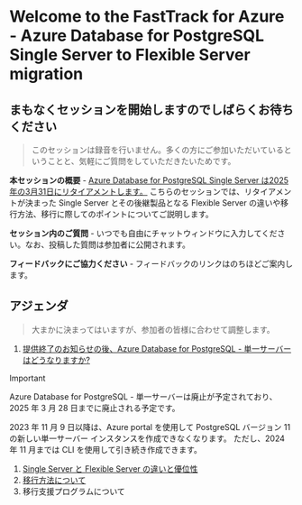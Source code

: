 # Welcome to the FastTrack for Azure - Azure Database for PostgreSQL Single Server to Flexible Server migration

## まもなくセッションを開始しますのでしばらくお待ちください

>このセッションは録音を行いません。多くの方にご参加いただいているということと、気軽にご質問をしていただきたいためです。

**本セッションの概要** - [Azure Database for PostgreSQL Single Server は2025年の3月31日にリタイアメントします。](https://azure.microsoft.com/en-us/updates/azure-database-for-postgresql-single-server-will-be-retired-migrate-to-flexible-server-by-28-march-2025/)
こちらのセッションでは、リタイアメントが決まった Single Server とその後継製品となる Flexible Server の違いや移行方法、移行に際してのポイントについてご説明します。

**セッション内のご質問** - いつでも自由にチャットウィンドウに入力してください。なお、投稿した質問は参加者に公開されます。

**フィードバックにご協力ください** - フィードバックのリンクはのちほどご案内します。

## アジェンダ
> 大まかに決まってはいますが、参加者の皆様に合わせて調整します。
1. [提供終了のお知らせの後、Azure Database for PostgreSQL - 単一サーバーはどうなりますか?](https://learn.microsoft.com/ja-jp/azure/postgresql/single-server/whats-happening-to-postgresql-single-server)
 
> [!IMPORTANT]
> 
> Azure Database for PostgreSQL - 単一サーバーは廃止が予定されており、2025 年 3 月 28 日までに廃止される予定です。
> 
> 2023 年 11 月 9 日以降は、Azure portal を使用して PostgreSQL バージョン 11 の新しい単一サーバー インスタンスを作成できなくなります。 ただし、2024 年 11 月までは CLI を使用して引き続き作成できます。

1. [Single Server と Flexible Server の違いと優位性](./01_Overview.md)
1. [移行方法について](./02_Migration.md)
1. 移行支援プログラムについて